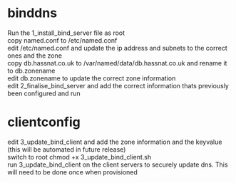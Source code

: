 # binddns
Run the 1_install_bind_server file as root <br>
copy named.conf to /etc/named.conf <br>
edit /etc/named.conf and update the ip address and subnets to the correct ones and the zone <br>
copy db.hassnat.co.uk to /var/named/data/db.hassnat.co.uk and rename it to db.zonename <br>
edit db.zonename to update the correct zone information <br>
edit 2_finalise_bind_server and add the correct information thats previously been configured and run <br>
# clientconfig
edit 3_update_bind_client and add the zone information and the keyvalue (this will be automated in future release) <br>
switch to root
chmod +x 3_update_bind_client.sh <br>
run 3_update_bind_client on the client servers to securely update dns.  This will need to be done once when provisioned <br>
